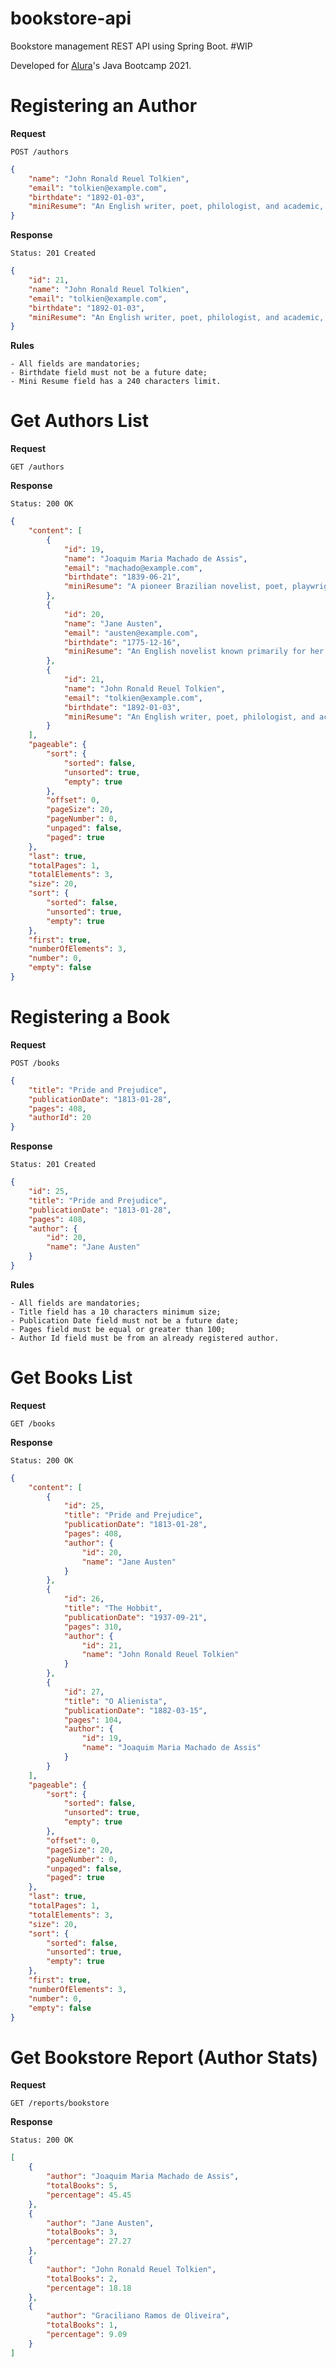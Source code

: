 # bookstore-api
Bookstore management REST API using Spring Boot. #WIP

Developed for [Alura](https://www.alura.com.br/)'s Java Bootcamp 2021.


# Registering an Author

__Request__

```POST /authors```

```json
{
    "name": "John Ronald Reuel Tolkien",
    "email": "tolkien@example.com",
    "birthdate": "1892-01-03",
    "miniResume": "An English writer, poet, philologist, and academic, best known as the author of the high fantasy works The Hobbit and The Lord of the Rings."
}
```

__Response__

```Status: 201 Created```
```json
{
    "id": 21,
    "name": "John Ronald Reuel Tolkien",
    "email": "tolkien@example.com",
    "birthdate": "1892-01-03",
    "miniResume": "An English writer, poet, philologist, and academic, best known as the author of the high fantasy works The Hobbit and The Lord of the Rings."
}
```

__Rules__

```
- All fields are mandatories; 
- Birthdate field must not be a future date;
- Mini Resume field has a 240 characters limit.
```

# Get Authors List

__Request__

```GET /authors```

__Response__

```Status: 200 OK```
```json
{
    "content": [
        {
            "id": 19,
            "name": "Joaquim Maria Machado de Assis",
            "email": "machado@example.com",
            "birthdate": "1839-06-21",
            "miniResume": "A pioneer Brazilian novelist, poet, playwright and short story writer, widely regarded as the greatest writer of Brazilian literature."
        },
        {
            "id": 20,
            "name": "Jane Austen",
            "email": "austen@example.com",
            "birthdate": "1775-12-16",
            "miniResume": "An English novelist known primarily for her six major novels, which interpret, critique and comment upon the British landed gentry at the end of the 18th century."
        },
        {
            "id": 21,
            "name": "John Ronald Reuel Tolkien",
            "email": "tolkien@example.com",
            "birthdate": "1892-01-03",
            "miniResume": "An English writer, poet, philologist, and academic, best known as the author of the high fantasy works The Hobbit and The Lord of the Rings."
        }
    ],
    "pageable": {
        "sort": {
            "sorted": false,
            "unsorted": true,
            "empty": true
        },
        "offset": 0,
        "pageSize": 20,
        "pageNumber": 0,
        "unpaged": false,
        "paged": true
    },
    "last": true,
    "totalPages": 1,
    "totalElements": 3,
    "size": 20,
    "sort": {
        "sorted": false,
        "unsorted": true,
        "empty": true
    },
    "first": true,
    "numberOfElements": 3,
    "number": 0,
    "empty": false
}
```

# Registering a Book

__Request__

```POST /books```

```json
{
    "title": "Pride and Prejudice",
    "publicationDate": "1813-01-28",
    "pages": 408,
    "authorId": 20
}
```

__Response__

```Status: 201 Created```
```json
{
    "id": 25,
    "title": "Pride and Prejudice",
    "publicationDate": "1813-01-28",
    "pages": 408,
    "author": {
        "id": 20,
        "name": "Jane Austen"
    }
}
```

__Rules__

```
- All fields are mandatories; 
- Title field has a 10 characters minimum size;
- Publication Date field must not be a future date;
- Pages field must be equal or greater than 100;
- Author Id field must be from an already registered author.
```

# Get Books List

__Request__

```GET /books```

__Response__

```Status: 200 OK```
```json
{
    "content": [
        {
            "id": 25,
            "title": "Pride and Prejudice",
            "publicationDate": "1813-01-28",
            "pages": 408,
            "author": {
                "id": 20,
                "name": "Jane Austen"
            }
        },
        {
            "id": 26,
            "title": "The Hobbit",
            "publicationDate": "1937-09-21",
            "pages": 310,
            "author": {
                "id": 21,
                "name": "John Ronald Reuel Tolkien"
            }
        },
        {
            "id": 27,
            "title": "O Alienista",
            "publicationDate": "1882-03-15",
            "pages": 104,
            "author": {
                "id": 19,
                "name": "Joaquim Maria Machado de Assis"
            }
        }
    ],
    "pageable": {
        "sort": {
            "sorted": false,
            "unsorted": true,
            "empty": true
        },
        "offset": 0,
        "pageSize": 20,
        "pageNumber": 0,
        "unpaged": false,
        "paged": true
    },
    "last": true,
    "totalPages": 1,
    "totalElements": 3,
    "size": 20,
    "sort": {
        "sorted": false,
        "unsorted": true,
        "empty": true
    },
    "first": true,
    "numberOfElements": 3,
    "number": 0,
    "empty": false
}
```

# Get Bookstore Report (Author Stats)

__Request__

```GET /reports/bookstore```

__Response__

```Status: 200 OK```
```json
[
    {
        "author": "Joaquim Maria Machado de Assis",
        "totalBooks": 5,
        "percentage": 45.45
    },
    {
        "author": "Jane Austen",
        "totalBooks": 3,
        "percentage": 27.27
    },
    {
        "author": "John Ronald Reuel Tolkien",
        "totalBooks": 2,
        "percentage": 18.18
    },
    {
        "author": "Graciliano Ramos de Oliveira",
        "totalBooks": 1,
        "percentage": 9.09
    }
]
```
